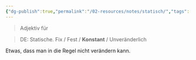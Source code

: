 ```yaml
---
{"dg-publish":true,"permalink":"/02-resources/notes/statisch/","tags":["bedeutung"],"noteIcon":"","updated":"2024-07-07T13:08:53.286+02:00"}
---
```


> Adjektiv für 
<div class="transclusion internal-embed is-loaded"><div class="markdown-embed">




>DE: Statische.
>Fix / Fest / **Konstant** / Unveränderlich

Etwas, dass man in die Regel nicht verändern kann.



</div></div>
